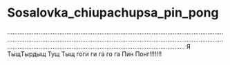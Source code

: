 # Sosalovka_chiupachupsa_pin_pong
..............................................................................................................................................................................................................................................................................................................................................................
Я ТыщТырдыщ Тущ Тыщ гоги ги га го га Пин Понг!!!!!!!
